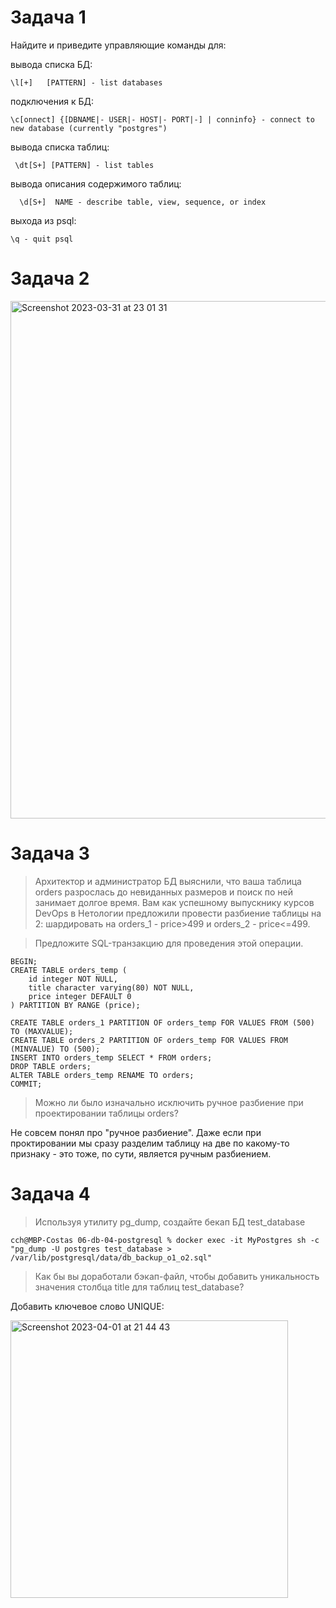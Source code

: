 # Задача 1

Найдите и приведите управляющие команды для:

вывода списка БД:

    \l[+]   [PATTERN] - list databases
подключения к БД:

    \c[onnect] {[DBNAME|- USER|- HOST|- PORT|-] | conninfo} - connect to new database (currently "postgres")
вывода списка таблиц:

     \dt[S+] [PATTERN] - list tables
вывода описания содержимого таблиц:

      \d[S+]  NAME - describe table, view, sequence, or index    
выхода из psql:

    \q - quit psql
    
# Задача 2
<img width="828" alt="Screenshot 2023-03-31 at 23 01 31" src="https://user-images.githubusercontent.com/97674120/229268716-cc706c7a-f0dd-4c2f-8891-888fec48b0c1.png">

# Задача 3
>Архитектор и администратор БД выяснили, что ваша таблица orders разрослась до невиданных размеров и поиск по ней занимает долгое время. Вам как успешному выпускнику курсов DevOps в Нетологии предложили провести разбиение таблицы на 2: шардировать на orders_1 - price>499 и orders_2 - price<=499.

>Предложите SQL-транзакцию для проведения этой операции.

    BEGIN;
    CREATE TABLE orders_temp (
        id integer NOT NULL,
        title character varying(80) NOT NULL,
        price integer DEFAULT 0
    ) PARTITION BY RANGE (price);

    CREATE TABLE orders_1 PARTITION OF orders_temp FOR VALUES FROM (500) TO (MAXVALUE);
    CREATE TABLE orders_2 PARTITION OF orders_temp FOR VALUES FROM (MINVALUE) TO (500);
    INSERT INTO orders_temp SELECT * FROM orders;
    DROP TABLE orders;
    ALTER TABLE orders_temp RENAME TO orders;
    COMMIT;
    
>Можно ли было изначально исключить ручное разбиение при проектировании таблицы orders?

Не совсем понял про "ручное разбиение". Даже если при проктировании мы сразу разделим таблицу на две по какому-то признаку - это тоже, по сути, является ручным разбиением.

# Задача 4
>Используя утилиту pg_dump, создайте бекап БД test_database

    cch@MBP-Costas 06-db-04-postgresql % docker exec -it MyPostgres sh -c "pg_dump -U postgres test_database > /var/lib/postgresql/data/db_backup_o1_o2.sql"
>Как бы вы доработали бэкап-файл, чтобы добавить уникальность значения столбца title для таблиц test_database?

Добавить ключевое слово UNIQUE:

<img width="444" alt="Screenshot 2023-04-01 at 21 44 43" src="https://user-images.githubusercontent.com/97674120/229331875-a1cd35ff-6c0f-4264-bb19-2c916ca4669e.png">



